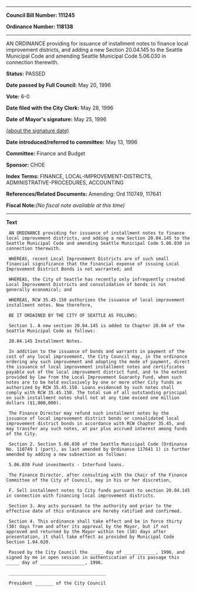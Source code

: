 

********

**Council Bill Number: 111245**
   
**Ordinance Number: 118138**
********

 AN ORDINANCE providing for issuance of installment notes to finance local improvement districts, and adding a new Section 20.04.145 to the Seattle Municipal Code and amending Seattle Municipal Code 5.06.030 in connection therewith.

**Status:** PASSED
   
**Date passed by Full Council:** May 20, 1996
   
**Vote:** 6-0
   
**Date filed with the City Clerk:** May 28, 1996
   
**Date of Mayor's signature:** May 25, 1996
   
[(about the signature date)](/~public/approvaldate.htm)
   
   
   
**Date introduced/referred to committee:** May 13, 1996
   
**Committee:** Finance and Budget
   
**Sponsor:** CHOE
   
   
**Index Terms:** FINANCE, LOCAL-IMPROVEMENT-DISTRICTS, ADMINISTRATIVE-PROCEDURES, ACCOUNTING

**References/Related Documents:** Amending: Ord 110749, 117641

**Fiscal Note:**_(No fiscal note available at this time)_

********

**Text**
   
```
 AN ORDINANCE providing for issuance of installment notes to finance local improvement districts, and adding a new Section 20.04.145 to the Seattle Municipal Code and amending Seattle Municipal Code 5.06.030 in connection therewith.

 WHEREAS, recent Local Improvement Districts are of such small financial significance that the financial expense of issuing Local Improvement District Bonds is not warranted; and

 WHEREAS, the City of Seattle has recently only infrequently created Local Improvement Districts and consolidation of bonds is not generally economical; and

 WHEREAS, RCW 35.45.150 authorizes the issuance of local improvement installment notes. Now therefore,

 BE IT ORDAINED BY THE CITY OF SEATTLE AS FOLLOWS:

 Section 1. A new section 20.04.145 is added to Chapter 20.04 of the Seattle Municipal Code as follows:

 20.04.145 Installment Notes.

 In addition to the issuance of bonds and warrants in payment of the cost of any local improvement, the City Council may, in the ordinance ordering any such improvement and adopting the mode of payment, direct the issuance of local improvement installment notes and certificates payable out of the local improvement district fund, and to the extent provided by law from the Local Improvement Guaranty Fund, when such notes are to be held exclusively by one or more other City funds as authorized by RCW 35.45.150. Loans evidenced by such notes shall comply with RCW 35.45.150. The total sum of all outstanding principal on such installment notes shall not at any time exceed one million dollars ($1,000,000).

 The Finance Director may refund such installment notes by the issuance of local improvement district bonds or consolidated local improvement district bonds in accordance with RCW Chapter 35.45, and may transfer any such notes, at par plus accrued interest among funds of the City.

 Section 2. Section 5.06.030 of the Seattle Municipal Code (Ordinance No. 110749 1 (part), as last amended by Ordinance 117641 1) is further amended by adding a new subsection as follows:

 5.06.030 Fund investments - Interfund loans.

 The Finance Director, after consulting with the Chair of the Finance Committee of the City of Council, may in his or her discretion,

 F. Sell installment notes to City funds pursuant to section 20.04.145 in connection with financing local improvement districts.

 Section 3. Any acts pursuant to the authority and prior to the effective date of this ordinance are hereby ratified and confirmed.

 Section 4. This ordinance shall take effect and be in force thirty (30) days from and after its approval by the Mayor, but if not approved and returned by the Mayor within ten (10) days after presentation, it shall take effect as provided by Municipal Code Section 1.04.020.

 Passed by the City Council the _____ day of ____________, 1996, and signed by me in open session in authentication of its passage this _____ day of _________________, 1996.

 _____________________________________

 President _______ of the City Council

```
